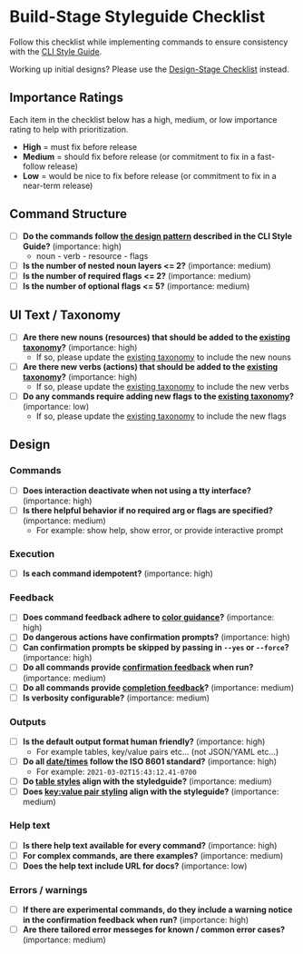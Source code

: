# Build-Stage Styleguide Checklist

Follow this checklist while implementing commands to ensure consistency with the [CLI Style Guide](style_guide.md).

Working up initial designs? Please use the [Design-Stage Checklist](design_stage_styleguide_checklist.md) instead.

## Importance Ratings

Each item in the checklist below has a high, medium, or low importance rating to help with prioritization.

* **High** = must fix before release
* **Medium** = should fix before release (or commitment to fix in a fast-follow release)
* **Low** = would be nice to fix before release (or commitment to fix in a near-term release)

## Command Structure

* [ ] **Do the commands follow [the design pattern](style_guide.md#designing-commands) described in the CLI Style Guide?** (importance: high)
  * noun - verb - resource - flags
* [ ] **Is the number of nested noun layers <= 2?** (importance: medium)
* [ ] **Is the number of required flags <= 2?** (importance: medium)
* [ ] **Is the number of optional flags <= 5?** (importance: medium)

## UI Text / Taxonomy

* [ ] **Are there new nouns (resources) that should be added to the [existing taxonomy](taxonomy.md)?** (importance: high)
  * If so, please update the [existing taxonomy](taxonomy.md) to include the new nouns
* [ ] **Are there new verbs (actions) that should be added to the [existing taxonomy](taxonomy.md)?** (importance: high)
  * If so, please update the [existing taxonomy](taxonomy.md) to include the new verbs
* [ ] **Do any commands require adding new flags to the [existing taxonomy](taxonomy.md)?** (importance: low)
  * If so, please update the [existing taxonomy](taxonomy.md) to include the new flags

## Design

### Commands

* [ ] **Does interaction deactivate when not using a tty interface?** (importance: high)
* [ ] **Is there helpful behavior if no required arg or flags are specified?** (importance: medium)
  * For example: show help, show error, or provide interactive prompt

### Execution

* [ ] **Is each command idempotent?** (importance: high)

### Feedback

* [ ] **Does command feedback adhere to [color guidance](style_guide.md#color)?** (importance:  high)
* [ ] **Do dangerous actions have confirmation prompts?** (importance: high)
* [ ] **Can confirmation prompts be skipped by passing in `--yes` or `--force`?** (importance: high)
* [ ] **Do all commands provide [confirmation feedback](style_guide.md#confirmation-feedback) when run?** (importance: medium)
* [ ] **Do all commands provide [completion feedback](style_guide.md#feedback-when-a-process-completes)?** (importance: medium)
* [ ] **Is verbosity configurable?** (importance: medium)

### Outputs

* [ ] **Is the default output format human friendly?** (importance: high)
  * For example tables, key/value pairs etc... (not JSON/YAML etc...)
* [ ] **Do all [date/times](style_guide.md#time-format) follow the ISO 8601 standard?** (importance: high)
  * For example: `2021-03-02T15:43:12.41-0700`
* [ ] **Do [table styles](style_guide.md#tables) align with the styledguide?** (importance: medium)
* [ ] **Does [key:value pair styling](style_guide.md#keyvalue-pairs) align with the styleguide?** (importance: medium)

### Help text

* [ ] **Is there help text available for every command?** (importance: high)
* [ ] **For complex commands, are there examples?** (importance: medium)
* [ ] **Does the help text include URL for docs?** (importance: low)

### Errors / warnings

* [ ] **If there are experimental commands, do they include a warning notice in the confirmation feedback when run?** (importance: high)
* [ ] **Are there tailored error messeges for known / common error cases?** (importance: medium)
